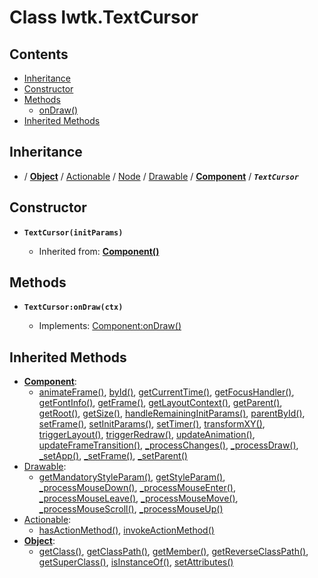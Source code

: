 # Class lwtk.TextCursor


## Contents

   * [Inheritance](#inheritance)
   * [Constructor](#constructor)
   * [Methods](#methods)
      * [onDraw()](#.onDraw)
   * [Inherited Methods](#inherited-methods)


## Inheritance
   *  / **[Object](../lwtk/Object.md#inheritance)** / [Actionable](../lwtk/Actionable.md#inheritance) / [Node](../lwtk/Node.md#inheritance) / [Drawable](../lwtk/Drawable.md#inheritance) / **[Component](../lwtk/Component.md#inheritance)** / _**`TextCursor`**_

## Constructor
   * <span id=".new">**`TextCursor(initParams)`**</span>

        * Inherited from: **[Component()](../lwtk/Component.md#constructor)**


## Methods
   * <span id=".onDraw">**`TextCursor:onDraw(ctx)`**</span>

        * Implements: [Component:onDraw()](../lwtk/Component.md#.onDraw)



## Inherited Methods
   * **[Component](../lwtk/Component.md)**:
      * [animateFrame()](../lwtk/Component.md#.animateFrame), [byId()](../lwtk/Component.md#.byId), [getCurrentTime()](../lwtk/Component.md#.getCurrentTime), [getFocusHandler()](../lwtk/Component.md#.getFocusHandler), [getFontInfo()](../lwtk/Component.md#.getFontInfo), [getFrame()](../lwtk/Component.md#.getFrame), [getLayoutContext()](../lwtk/Component.md#.getLayoutContext), [getParent()](../lwtk/Component.md#.getParent), [getRoot()](../lwtk/Component.md#.getRoot), [getSize()](../lwtk/Component.md#.getSize), [handleRemainingInitParams()](../lwtk/Component.md#.handleRemainingInitParams), [parentById()](../lwtk/Component.md#.parentById), [setFrame()](../lwtk/Component.md#.setFrame), [setInitParams()](../lwtk/Component.md#.setInitParams), [setTimer()](../lwtk/Component.md#.setTimer), [transformXY()](../lwtk/Component.md#.transformXY), [triggerLayout()](../lwtk/Component.md#.triggerLayout), [triggerRedraw()](../lwtk/Component.md#.triggerRedraw), [updateAnimation()](../lwtk/Component.md#.updateAnimation), [updateFrameTransition()](../lwtk/Component.md#.updateFrameTransition), [_processChanges()](../lwtk/Component.md#._processChanges), [_processDraw()](../lwtk/Component.md#._processDraw), [_setApp()](../lwtk/Component.md#._setApp), [_setFrame()](../lwtk/Component.md#._setFrame), [_setParent()](../lwtk/Component.md#._setParent)
   * [Drawable](../lwtk/Drawable.md):
      * [getMandatoryStyleParam()](../lwtk/Drawable.md#.getMandatoryStyleParam), [getStyleParam()](../lwtk/Drawable.md#.getStyleParam), [_processMouseDown()](../lwtk/Drawable.md#._processMouseDown), [_processMouseEnter()](../lwtk/Drawable.md#._processMouseEnter), [_processMouseLeave()](../lwtk/Drawable.md#._processMouseLeave), [_processMouseMove()](../lwtk/Drawable.md#._processMouseMove), [_processMouseScroll()](../lwtk/Drawable.md#._processMouseScroll), [_processMouseUp()](../lwtk/Drawable.md#._processMouseUp)
   * [Actionable](../lwtk/Actionable.md):
      * [hasActionMethod()](../lwtk/Actionable.md#.hasActionMethod), [invokeActionMethod()](../lwtk/Actionable.md#.invokeActionMethod)
   * **[Object](../lwtk/Object.md)**:
      * [getClass()](../lwtk/Object.md#.getClass), [getClassPath()](../lwtk/Object.md#.getClassPath), [getMember()](../lwtk/Object.md#.getMember), [getReverseClassPath()](../lwtk/Object.md#.getReverseClassPath), [getSuperClass()](../lwtk/Object.md#.getSuperClass), [isInstanceOf()](../lwtk/Object.md#.isInstanceOf), [setAttributes()](../lwtk/Object.md#.setAttributes)
